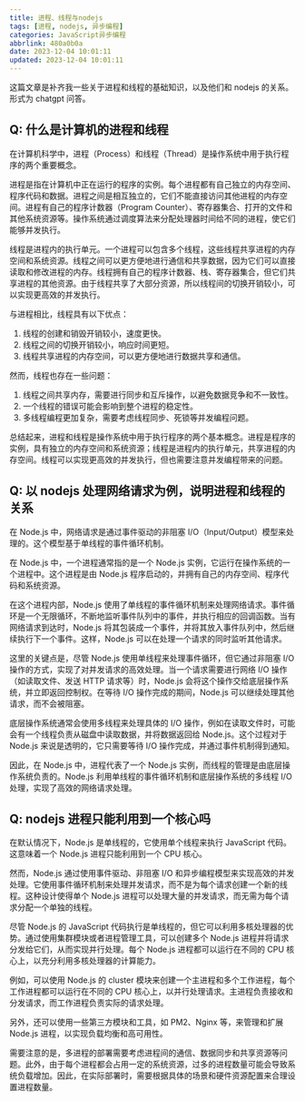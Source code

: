 ```yaml
---
title: 进程、线程与nodejs
tags: [进程, nodejs, 异步编程]
categories: JavaScript异步编程
abbrlink: 480a0b0a
date: 2023-12-04 10:01:11
updated: 2023-12-04 10:01:11
---
```


这篇文章是补齐我一些关于进程和线程的基础知识，以及他们和 nodejs 的关系。形式为 chatgpt 问答。

## Q: 什么是计算机的进程和线程

在计算机科学中，进程（Process）和线程（Thread）是操作系统中用于执行程序的两个重要概念。

进程是指在计算机中正在运行的程序的实例。每个进程都有自己独立的内存空间、程序代码和数据。进程之间是相互独立的，它们不能直接访问其他进程的内存空间。进程有自己的程序计数器（Program Counter）、寄存器集合、打开的文件和其他系统资源等。操作系统通过调度算法来分配处理器时间给不同的进程，使它们能够并发执行。

线程是进程内的执行单元。一个进程可以包含多个线程，这些线程共享进程的内存空间和系统资源。线程之间可以更方便地进行通信和共享数据，因为它们可以直接读取和修改进程的内存。线程拥有自己的程序计数器、栈、寄存器集合，但它们共享进程的其他资源。由于线程共享了大部分资源，所以线程间的切换开销较小，可以实现更高效的并发执行。

与进程相比，线程具有以下优点：

1. 线程的创建和销毁开销较小，速度更快。
2. 线程之间的切换开销较小，响应时间更短。
3. 线程共享进程的内存空间，可以更方便地进行数据共享和通信。

然而，线程也存在一些问题：

1. 线程之间共享内存，需要进行同步和互斥操作，以避免数据竞争和不一致性。
2. 一个线程的错误可能会影响到整个进程的稳定性。
3. 多线程编程更加复杂，需要考虑线程同步、死锁等并发编程问题。

总结起来，进程和线程是操作系统中用于执行程序的两个基本概念。进程是程序的实例，具有独立的内存空间和系统资源；线程是进程内的执行单元，共享进程的内存空间。线程可以实现更高效的并发执行，但也需要注意并发编程带来的问题。

## Q: 以 nodejs 处理网络请求为例，说明进程和线程的关系

在 Node.js 中，网络请求是通过事件驱动的非阻塞 I/O（Input/Output）模型来处理的。这个模型基于单线程的事件循环机制。

在 Node.js 中，一个进程通常指的是一个 Node.js 实例，它运行在操作系统的一个进程中。这个进程是由 Node.js 程序启动的，并拥有自己的内存空间、程序代码和系统资源。

在这个进程内部，Node.js 使用了单线程的事件循环机制来处理网络请求。事件循环是一个无限循环，不断地监听事件队列中的事件，并执行相应的回调函数。当有网络请求到达时，Node.js 将其包装成一个事件，并将其放入事件队列中，然后继续执行下一个事件。这样，Node.js 可以在处理一个请求的同时监听其他请求。

这里的关键点是，尽管 Node.js 使用单线程来处理事件循环，但它通过非阻塞 I/O 操作的方式，实现了对并发请求的高效处理。当一个请求需要进行网络 I/O 操作（如读取文件、发送 HTTP 请求等）时，Node.js 会将这个操作交给底层操作系统，并立即返回控制权。在等待 I/O 操作完成的期间，Node.js 可以继续处理其他请求，而不会被阻塞。

底层操作系统通常会使用多线程来处理具体的 I/O 操作，例如在读取文件时，可能会有一个线程负责从磁盘中读取数据，并将数据返回给 Node.js。这个过程对于 Node.js 来说是透明的，它只需要等待 I/O 操作完成，并通过事件机制得到通知。

因此，在 Node.js 中，进程代表了一个 Node.js 实例，而线程的管理是由底层操作系统负责的。Node.js 利用单线程的事件循环机制和底层操作系统的多线程 I/O 处理，实现了高效的网络请求处理。

## Q: nodejs 进程只能利用到一个核心吗

在默认情况下，Node.js 是单线程的，它使用单个线程来执行 JavaScript 代码。这意味着一个 Node.js 进程只能利用到一个 CPU 核心。

然而，Node.js 通过使用事件驱动、非阻塞 I/O 和异步编程模型来实现高效的并发处理。它使用事件循环机制来处理并发请求，而不是为每个请求创建一个新的线程。这种设计使得单个 Node.js 进程可以处理大量的并发请求，而无需为每个请求分配一个单独的线程。

尽管 Node.js 的 JavaScript 代码执行是单线程的，但它可以利用多核处理器的优势。通过使用集群模块或者进程管理工具，可以创建多个 Node.js 进程并将请求分发给它们，从而实现并行处理。每个 Node.js 进程都可以运行在不同的 CPU 核心上，以充分利用多核处理器的计算能力。

例如，可以使用 Node.js 的 cluster 模块来创建一个主进程和多个工作进程，每个工作进程都可以运行在不同的 CPU 核心上，以并行处理请求。主进程负责接收和分发请求，而工作进程负责实际的请求处理。

另外，还可以使用一些第三方模块和工具，如 PM2、Nginx 等，来管理和扩展 Node.js 进程，以实现负载均衡和高可用性。

需要注意的是，多进程的部署需要考虑进程间的通信、数据同步和共享资源等问题。此外，由于每个进程都会占用一定的系统资源，过多的进程数量可能会导致系统负载增加。因此，在实际部署时，需要根据具体的场景和硬件资源配置来合理设置进程数量。
